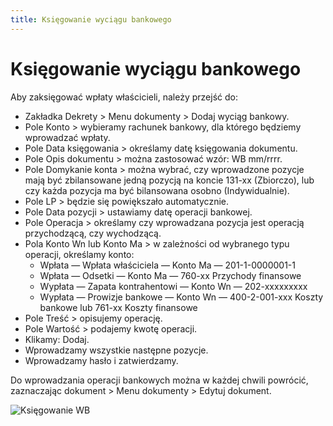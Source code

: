 ```yaml
---
title: Księgowanie wyciągu bankowego
---
```

# Księgowanie wyciągu bankowego

Aby zaksięgować wpłaty właścicieli, należy przejść do:

- Zakładka Dekrety > Menu dokumenty > Dodaj wyciąg bankowy.
- Pole Konto > wybieramy rachunek bankowy, dla którego będziemy wprowadzać wpłaty.
- Pole Data księgowania > określamy datę księgowania dokumentu.
- Pole Opis dokumentu > można zastosować wzór: WB mm/rrrr.
- Pole Domykanie konta > można wybrać, czy wprowadzone pozycje mają być zbilansowane jedną pozycją na koncie 131-xx (Zbiorczo), lub czy każda pozycja ma być bilansowana osobno (Indywidualnie).
- Pole LP > będzie się powiększało automatycznie.
- Pole Data pozycji > ustawiamy datę operacji bankowej.
- Pole Operacja > określamy czy wprowadzana pozycja jest operacją przychodzącą, czy wychodzącą.
- Pola Konto Wn lub Konto Ma > w zależności od wybranego typu operacji, określamy konto:
  - Wpłata — Wpłata właściciela — Konto Ma — 201-1-0000001-1 
  - Wpłata — Odsetki — Konto Ma — 760-xx Przychody finansowe
  - Wypłata — Zapata kontrahentowi — Konto Wn — 202-xxxxxxxxx
  - Wypłata — Prowizje bankowe — Konto Wn — 400-2-001-xxx Koszty bankowe lub 761-xx Koszty finansowe
- Pole Treść > opisujemy operację.
- Pole Wartość > podajemy kwotę operacji.
- Klikamy: Dodaj.
- Wprowadzamy wszystkie następne pozycje.
- Wprowadzamy hasło i zatwierdzamy.

Do wprowadzania operacji bankowych można w każdej chwili powrócić, zaznaczając dokument > Menu dokumenty > Edytuj dokument.

![Księgowanie WB](ksiegowaniewb.gif)